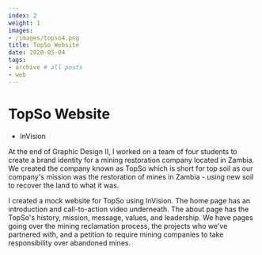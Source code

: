 ```yaml
---
index: 2
weight: 1
images:
- /images/topso4.png
title: TopSo Website
date: 2020-05-04
tags:
- archive # all posts
- web
---
```


# TopSo Website
- InVision

At the end of Graphic Design II, I worked on a team of four students to create a brand identity for a mining restoration company located in Zambia. We created the company known as TopSo which is short for top soil as our company's mission was the restoration of mines in Zambia - using new soil to recover the land to what it was.

I created a mock website for TopSo using InVision. The home page has an introduction and call-to-action video underneath. The about page has the TopSo's history, mission, message, values, and leadership. We have pages going over the mining reclamation process, the projects who we've partnered with, and a petition to require mining companies to take responsibility over abandoned mines.